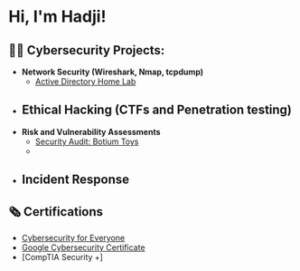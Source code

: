 <h1>Hi, I'm Hadji! 

<h2>👨‍💻 Cybersecurity Projects:</h2>

- <b>Network Security (Wireshark, Nmap, tcpdump)</b>
  - [Active Directory Home Lab](https://github.com/joshmadakor1/Algorithms-Practice)
- <b>Ethical Hacking (CTFs and Penetration testing)</b>
  - 
- <b>Risk and Vulnerability Assessments</b>
  - [Security Audit: Botium Toys](https://github.com/yonocruzhj/Botium-Toys-Security-Audit)
  - 
- <b> Incident Response </b>
  - 


<h2>🗞️ Certifications</h2>

- [Cybersecurity for Everyone](https://www.coursera.org/account/accomplishments/verify/GAHGAS6XBB7T?utm_source=link&utm_medium=certificate&utm_content=cert_image&utm_campaign=sharing_cta&utm_product=course)
- [Google Cybersecurity Certificate](https://www.credly.com/badges/fde7e2cd-2f7f-4d6a-9d93-ae4000e06292/linked_in_profile) 
- [CompTIA Security +]


<!--
**joshmadakor1/joshmadakor1** is a ✨ _special_ ✨ repository because its `README.md` (this file) appears on your GitHub profile.
